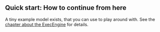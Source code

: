 ## Quick start: How to continue from here

A tiny example model exists, that you can use to play around with. See the [chapter about the ExecEngine](../prototypes/execengine.md) for details.